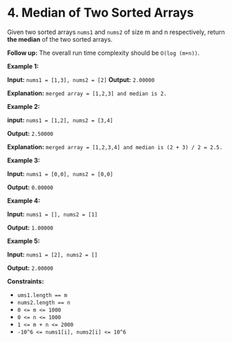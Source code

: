 # 4. Median of Two Sorted Arrays

Given two sorted arrays `nums1` and `nums2` of size m and n respectively, return **the median** of the two sorted arrays.

**Follow up:** The overall run time complexity should be `O(log (m+n))`.

**Example 1:**

**Input:** `nums1 = [1,3], nums2 = [2]`
**Output:** `2.00000`

**Explanation:** `merged array = [1,2,3] and median is 2.`

**Example 2:**

**input:** `nums1 = [1,2], nums2 = [3,4]`

**Output:** `2.50000`

**Explanation:** `merged array = [1,2,3,4] and median is (2 + 3) / 2 = 2.5.`

**Example 3:**

**Input:** `nums1 = [0,0], nums2 = [0,0]`

**Output:** `0.00000`

**Example 4:**

**Input:** `nums1 = [], nums2 = [1]`

**Output:** `1.00000`

**Example 5:**

**Input:** `nums1 = [2], nums2 = []`

**Output:** `2.00000`

**Constraints:**

* `ums1.length == m`
* `nums2.length == n`
* `0 <= m <= 1000`
* `0 <= n <= 1000`
* `1 <= m + n <= 2000`
* `-10^6 <= nums1[i], nums2[i] <= 10^6`



